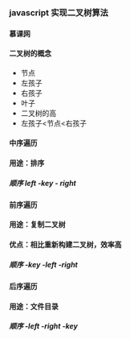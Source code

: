 ### javascript 实现二叉树算法
#### 慕课网

#### 二叉树的概念
- 节点
- 左孩子
- 右孩子
- 叶子
- 二叉树的高
- 左孩子<节点<右孩子

#### 中序遍历
#### 用途：排序
##### 顺序 left -key - right

#### 前序遍历
#### 用途：复制二叉树
#### 优点：相比重新构建二叉树，效率高
##### 顺序  -key -left -right

#### 后序遍历
#### 用途：文件目录
##### 顺序  -left -right -key
